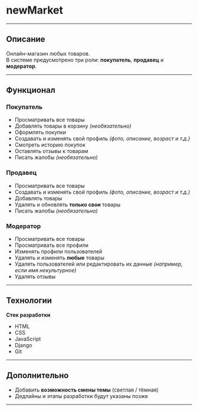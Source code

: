 # newMarket

---

## **Описание**

Онлайн-магазин любых товаров.  
В системе предусмотрено три роли: **покупатель**, **продавец** и **модератор**.

---

## **Функционал**

### **Покупатель**
- Просматривать все товары  
- Добавлять товары в корзину *(необязательно)*  
- Оформлять покупки  
- Создавать и изменять свой профиль *(фото, описание, возраст и т.д.)*  
- Смотреть историю покупок  
- Оставлять отзывы к товарам  
- Писать жалобы *(необязательно)*  

### **Продавец**
- Просматривать все товары  
- Создавать и изменять свой профиль *(фото, описание, возраст и т.д.)*  
- Добавлять товары  
- Удалять и обновлять **только свои** товары  
- Писать жалобы *(необязательно)*  

### **Модератор**
- Просматривать все товары  
- Просматривать все профили  
- Изменять профили пользователей  
- Удалять и изменять **любые** товары  
- Удалять пользователей или редактировать их данные *(например, если имя некультурное)*  
- Удалять отзывы  

---

## **Технологии**

**Стек разработки**
- HTML  
- CSS  
- JavaScript  
- Django  
- Git  

---

## **Дополнительно**

- Добавить **возможность смены темы** (светлая / тёмная)
- Дедлайны и этапы разработки будут указаны позже  

---
